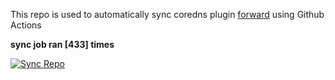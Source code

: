 This repo is used to automatically sync coredns plugin [forward](https://github.com/QZLin/forward) using Github Actions

**sync job ran [433] times**

[![Sync Repo](https://github.com/QZLin/coredns-extract/actions/workflows/sync.yaml/badge.svg)](https://github.com/QZLin/coredns-extract/actions/workflows/sync.yaml)
